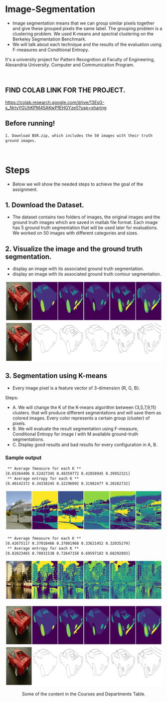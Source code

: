 # Image-Segmentation
 - Image segmentation means that we can group similar pixels together and give these grouped pixels the same label. The grouping problem is a clustering problem. We used K-means and spectral clustering on the Berkeley Segmentation Benchmark.
- We will talk about each technique and the results of the evaluation using F-measures and Conditional Entropy.

It's a university project for Pattern Recognition at Faculty of Engineering, Alexandria University. Computer and Communication Program.

<br>

## FIND COLAB LINK FOR THE PROJECT.
https://colab.research.google.com/drive/13EsG-s_NrtyYGUhKPM45AKwPfEHGYze5?usp=sharing

## Before running!
    1. Download BSR.zip, which includes the 50 images with their truth ground images.

<br>


# Steps
- Below we will show the needed steps to achieve the goal of the assignment.

## 1. Download the Dataset.
- The dataset contains two folders of images, the original images and the ground truth images which are saved in matlab file format. Each image has 5 ground truth segmentation that will be used later for evaluations. We worked on 50 images with different categories and sizes.

## 2. Visualize the image and the ground truth segmentation.
- display an image with its associated ground truth segmentation.
- display an image with its associated ground truth contour segmentation.
<p align="center">
<img src="1.png" >
<img src="2.png" alt="alt text">
</p>

## 3. Segmentation using K-means
- Every image pixel is a feature vector of 3-dimension {R, G, B}.

Steps:
 - A. We will change the K of the K-means algorithm between {3,5,7,9,11} clusters. that will produce different segmentations and will save them as colored images.         Every color represents a certain group (cluster) of pixels.
 - B. We will evaluate the result segmentation using F-measure, Conditional Entropy for image I with M available ground-truth segmentations.
 - C. Display good results and bad results for every configuration in A, B.

### Sample output
```
 ** Average fmeasure for each K **
[0.65364406 0.52427345 0.48359772 0.42858945 0.39952321]
 ** Average entropy for each K **
[0.40142372 0.34338245 0.32296092 0.31982477 0.28262732]
```
<p align="center">
 <img src="3.png" alt="alt text">
</p>

```
 ** Average fmeasure for each K **
[0.42675117 0.37018466 0.37081968 0.33621452 0.32035279]
 ** Average entropy for each K **
[0.82823465 0.78931538 0.72647158 0.69597183 0.68292893]
```
<p align="center">
 <img src="4.png" alt="alt text">
</p>

<p align="center">
<img src="1.png" >
<img src="2.png" alt="alt text">
<p align="center">Some of the content in the Courses and Departments Table.</p>
</p>
